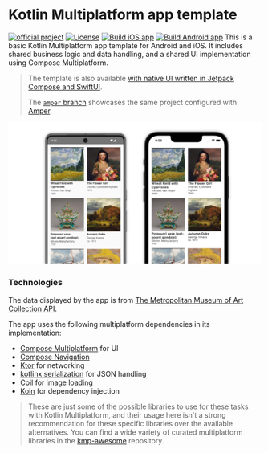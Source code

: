 # Kotlin Multiplatform app template

[![official project](http://jb.gg/badges/official.svg)](https://confluence.jetbrains.com/display/ALL/JetBrains+on+GitHub)
[![License](https://img.shields.io/badge/License-Apache_2.0-blue.svg)](https://opensource.org/licenses/Apache-2.0)
[![Build iOS app](https://github.com/amandeepsinghccc/KMP-App-Template/actions/workflows/build-ios.yml/badge.svg)](https://github.com/amandeepsinghccc/KMP-App-Template/actions/workflows/build-ios.yml)
[![Build Android app](https://github.com/amandeepsinghccc/KMP-App-Template/actions/workflows/build-android.yml/badge.svg)](https://github.com/amandeepsinghccc/KMP-App-Template/actions/workflows/build-android.yml)
This is a basic Kotlin Multiplatform app template for Android and iOS. It includes shared business logic and data handling, and a shared UI implementation using Compose Multiplatform.

> The template is also available [with native UI written in Jetpack Compose and SwiftUI](https://github.com/kotlin/KMP-App-Template-Native).
>
> The [`amper` branch](https://github.com/Kotlin/KMP-App-Template/tree/amper) showcases the same project configured with [Amper](https://github.com/JetBrains/amper).

![Screenshots of the app](images/screenshots.png)

### Technologies

The data displayed by the app is from [The Metropolitan Museum of Art Collection API](https://metmuseum.github.io/).

The app uses the following multiplatform dependencies in its implementation:

- [Compose Multiplatform](https://jb.gg/compose) for UI
- [Compose Navigation](https://www.jetbrains.com/help/kotlin-multiplatform-dev/compose-navigation-routing.html)
- [Ktor](https://ktor.io/) for networking
- [kotlinx.serialization](https://github.com/Kotlin/kotlinx.serialization) for JSON handling
- [Coil](https://github.com/coil-kt/coil) for image loading
- [Koin](https://github.com/InsertKoinIO/koin) for dependency injection

> These are just some of the possible libraries to use for these tasks with Kotlin Multiplatform, and their usage here isn't a strong recommendation for these specific libraries over the available alternatives. You can find a wide variety of curated multiplatform libraries in the [kmp-awesome](https://github.com/terrakok/kmp-awesome) repository.
